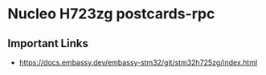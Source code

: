 # Nucleo H723zg postcards-rpc

## Important Links

- https://docs.embassy.dev/embassy-stm32/git/stm32h725zg/index.html